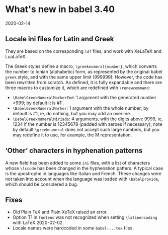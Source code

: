 # What's new in babel 3.40

2020-02-14

## Locale ini files for Latin and Greek

They are based on the corresponding `ldf` files, and work with XeLaTeX and LuaLaTeX.

The Greek styles define a macro, `\greeknumeral{number}`, which converts the number to Ionian (alphabetic) form, as represented by the original babel `greek` style, and with the same upper limit (999999). However, the code has been rewritten from scratch. As defined, it is fully expandable and there are three macros to customize it, which are redefined with `\renewcommand`:
* `\BabelGreekNumeralMarkerEnd`: 1 argument with the generated number >999; by default it is #1ʹ.
* `\BabelGreekNumeralMarker`: 1 argument with the whole number; by default is #1, ie, do nothing, but you may add an overline.
* `\BabelGreekNumeralMiriads`: 4 arguments, with the digits above 9999, ie, 1234 if the number is 12345678 (padded with zeroes if necessary); note by default `\greeknumeral` does not accept such large numbers, but you may redefine it to use, for example, the M representation.

## ‘Other’ characters in hyphenation patterns

A new field has been added to some `ini` files, with a list of characters whose `\lccode` has been changed in the hyphenation patters. A typical case is the apostrophe in languages like Italian and French. These changes were not taken into account when the language was loaded with `\babelprovide`, which should be considered a bug.

## Fixes

* Old Plain TeX and Plain XeTeX raised an error.
* Option T1 in `fontenc` was not recognized when setting `\latinencoding` with LaTeX 2020-02-02.
* Locale names were hardcoded in some `babel-...tex` files.

  